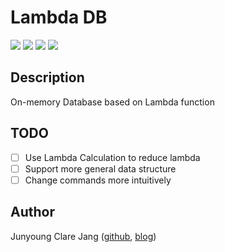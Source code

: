 # Lambda DB #

![](https://img.shields.io/badge/Haskell-lts--5.18-lightgrey.svg?style=plastic)
![](https://img.shields.io/badge/stack->1.1-blue.svg?style=plastic)
![](https://img.shields.io/badge/version-0.0.0.2-green.svg?style=plastic)
![](https://img.shields.io/badge/status-alpha-orange.svg?style=plastic)

## Description ##

On-memory Database based on Lambda function

## TODO ##

- [ ] Use Lambda Calculation to reduce lambda
- [ ] Support more general data structure
- [ ] Change commands more intuitively

## Author ##
Junyoung Clare Jang ([github](https://github.com/ailrun), [blog](https://ailrun.github.io))
